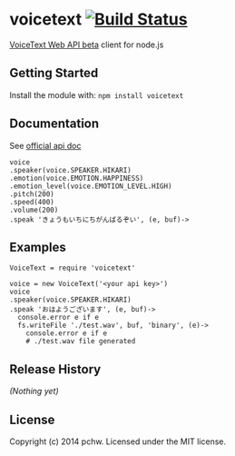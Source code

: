 # voicetext [![Build Status](https://secure.travis-ci.org/pchw/voice-text.png?branch=master)](http://travis-ci.org/pchw/voice-text)

[VoiceText Web API beta](https://cloud.voicetext.jp/) client for node.js

## Getting Started
Install the module with: `npm install voicetext`

## Documentation
See [official api doc](https://cloud.voicetext.jp/webapi/docs/api)

```
voice
.speaker(voice.SPEAKER.HIKARI)
.emotion(voice.EMOTION.HAPPINESS)
.emotion_level(voice.EMOTION_LEVEL.HIGH)
.pitch(200)
.speed(400)
.volume(200)
.speak 'きょうもいちにちがんばるぞい', (e, buf)->
```

## Examples
```coffee-script
VoiceText = require 'voicetext'

voice = new VoiceText('<your api key>')
voice
.speaker(voice.SPEAKER.HIKARI)
.speak 'おはようございます', (e, buf)->
  console.error e if e
  fs.writeFile './test.wav', buf, 'binary', (e)->
    console.error e if e
    # ./test.wav file generated
```

## Release History
_(Nothing yet)_

## License
Copyright (c) 2014 pchw. Licensed under the MIT license.